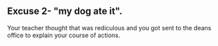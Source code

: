 Excuse 2- "my dog ate it".
---
Your teacher thought that was rediculous and you got sent to the deans office to explain your course of actions.
